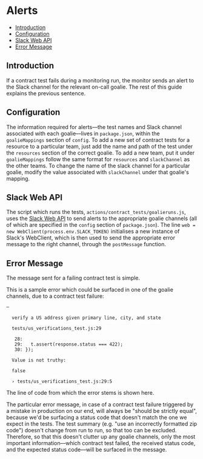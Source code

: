 # Alerts

- [Introduction](#introduction)
- [Configuration](#configuration)
- [Slack Web API](#slack-web-api)
- [Error Message](#error-message)

## Introduction

If a contract test fails during a monitoring run, the monitor sends an alert to the Slack channel for the relevant on-call goalie. The rest of this guide explains the previous sentence.

## Configuration

The information required for alerts––the test names and Slack channel associated with each goalie––lives in `package.json`, within the `goalieMappings` section of `config`. To add a new set of contract tests for a resource to a particular team, just add the name and path of the test under the `resources` section of the correct goalie. To add a new team, put it under `goalieMappings` follow the same format for `resources` and `slackChannel` as the other teams. To change the name of the slack channel for a particular goalie, modify the value associated with `slackChannel` under that goalie's mapping.

## Slack Web API

The script which runs the tests, `actions/contract_tests/goalieruns.js`, uses the [Slack Web API](https://api.slack.com/web#basics) to send alerts to the appropriate goalie channels (all of which are specified in the `config` section of `package.json`). The line `web = new WebClient(process.env.SLACK_TOKEN)` initialises a new instance of Slack's WebClient, which is then used to send the appropriate error message to the right channel, through the `postMessage` function.

## Error Message

The message sent for a failing contract test is simple.

This is a sample error which could be surfaced in one of the goalie channels, due to a contract test failure:

```
─

  verify a US address given primary line, city, and state

  tests/us_verifications_test.js:29

   28:
   29:   t.assert(response.status === 422);
   30: });

  Value is not truthy:

  false

  › tests/us_verifications_test.js:29:5
```

The line of code from which the error stems is shown here.

The particular error message, in case of a contract test failure triggered by a mistake in production on our end, will always be "should be strictly equal", because we'd be surfacing a status code that doesn't match the one we expect in the tests. The test summary (e.g. "use an incorrectly formatted zip code") doesn't change from run to run, so that too can be excluded. Therefore, so that this doesn't clutter up any goalie channels, only the most important information––which contract test failed, the received status code, and the expected status code––will be surfaced in the message.
